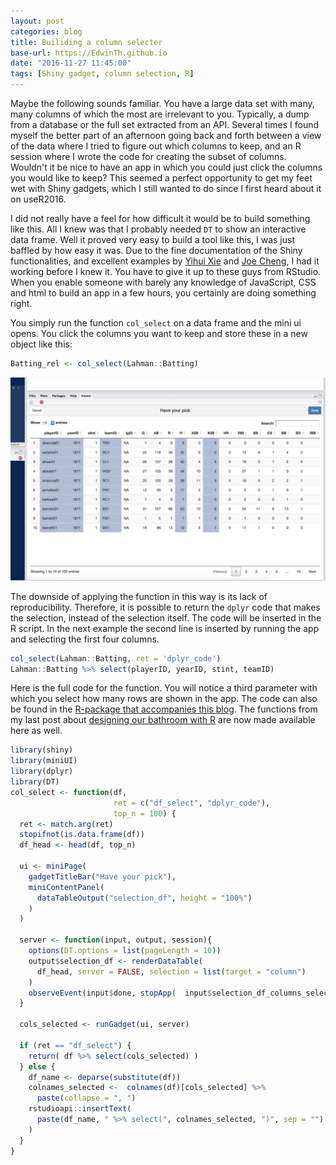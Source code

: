```yaml
---
layout: post
categories: blog
title: Builiding a column selecter
base-url: https://EdwinTh.github.io
date: "2016-11-27 11:45:00"
tags: [Shiny gadget, column selection, R]
---
```




Maybe the following sounds familiar. You have a large data set with many, many columns of which the most are irrelevant to you. Typically, a dump from a database or the full set extracted from an API. Several times I found myself the better part of an afternoon going back and forth between a view of the data where I tried to figure out which columns to keep, and an R session where I wrote the code for creating the subset of columns. Wouldn't it be nice to have an app in which you could just click the columns you would like to keep? This seemed a perfect opportunity to get my feet wet with Shiny gadgets, which I still wanted to do since I first heard about it on useR2016.

I did not really have a feel for how difficult it would be to build something like this. All I knew was that I probably needed `DT` to show an interactive data frame. Well it proved very easy to build a tool like this, I was just baffled by how easy it was. Due to the fine documentation of the Shiny functionalities, and excellent examples by [Yihui Xie](https://yihui.shinyapps.io/DT-selection/) and [Joe Cheng](http://shiny.rstudio.com/articles/gadgets.html), I had it working before I knew it. You have to give it up to these guys from RStudio. When you enable someone with barely any knowledge of JavaScript, CSS and html to build an app in a few hours, you certainly are doing something right.

You simply run the function `col_select` on a data frame and the mini ui opens. You click the columns you want to keep and store these in a new object like this:


```r
Batting_rel <- col_select(Lahman::Batting)
```

![screenshot](/images/2016-11-26/col_sel_screenshot.png)

The downside of applying the function in this way is its lack of reproducibility. Therefore, it is possible to return the `dplyr` code that makes the selection, instead of the selection itself. The code will be inserted in the R script. In the next example the second line is inserted by running the app and selecting the first four columns.


```r
col_select(Lahman::Batting, ret = 'dplyr_code')
Lahman::Batting %>% select(playerID, yearID, stint, teamID)
```

Here is the full code for the function. You will notice a third parameter with which you select how many rows are shown in the app. The code can also be found in the [R-package that accompanies this blog](https://github.com/edwinth/thatssorandom). The functions from my last post about [designing our bathroom with R](https://edwinth.github.io/blog/bathroom-with-r/) are now made available here as well.


```r
library(shiny)
library(miniUI)
library(dplyr)
library(DT)
col_select <- function(df,
                       ret = c("df_select", "dplyr_code"),
                       top_n = 100) {
  ret <- match.arg(ret)
  stopifnot(is.data.frame(df))
  df_head <- head(df, top_n)

  ui <- miniPage(
    gadgetTitleBar("Have your pick"),
    miniContentPanel(
      dataTableOutput("selection_df", height = "100%")
    )
  )

  server <- function(input, output, session){
    options(DT.options = list(pageLength = 10))
    output$selection_df <- renderDataTable(
      df_head, server = FALSE, selection = list(target = "column")
    )
    observeEvent(input$done, stopApp(  input$selection_df_columns_selected))
  }

  cols_selected <- runGadget(ui, server)

  if (ret == "df_select") {
    return( df %>% select(cols_selected) )
  } else {
    df_name <- deparse(substitute(df))
    colnames_selected <-  colnames(df)[cols_selected] %>%
      paste(collapse = ", ")
    rstudioapi::insertText(
      paste(df_name, " %>% select(", colnames_selected, ")", sep = "")
    )
  }
}
```



